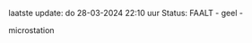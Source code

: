 laatste update: 
do 28-03-2024 22:10   uur 
Status: FAALT - geel - 
<div class="service Y">microstation</div>